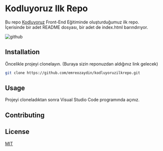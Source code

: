 
# Kodluyoruz Ilk Repo

Bu repo [Kodluyoruz](https://www.kodluyoruz.org) Front-End Eğitiminde oluşturduğumuz ilk repo. İçerisinde bir adet README dosyası, bir adet de index.html barındırıyor.

![github](figures/github.png)

## Installation

Öncelikle projeyi clonelayın. (Buraya sizin reponuzdan aldığınız link gelecek)

```bash
git clone https://github.com/emreozaydin/kodluyoruzilkrepo.git
```

## Usage

Projeyi cloneladıktan sonra Visual Studio Code programında açınız.


## Contributing



## License
[MIT](https://choosealicense.com/licenses/mit/)